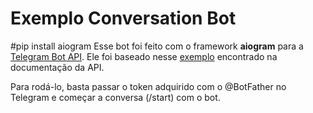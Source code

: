 # Exemplo Conversation Bot

#pip install aiogram
Esse bot foi feito com o framework **aiogram** para a [Telegram Bot API](https://core.telegram.org/bots/api). Ele foi baseado nesse [exemplo](https://github.com/python-telegram-bot/python-telegram-bot/blob/master/examples/conversationbot2.py) encontrado na documentação da API. 

Para rodá-lo, basta passar o token adquirido com o @BotFather no Telegram e começar a conversa (/start) com o bot.